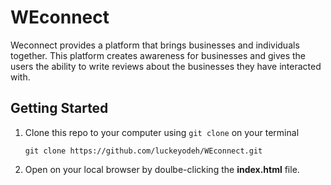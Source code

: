 # WEconnect

Weconnect provides a platform that brings businesses and individuals together. This platform creates awareness for businesses and gives the users the ability to write reviews about the businesses they have interacted with. 

## Getting Started

1. Clone this repo to your computer using `git clone` on your terminal

    `git clone https://github.com/luckeyodeh/WEconnect.git`

2. Open on your local browser by doulbe-clicking the **index.html** file.

